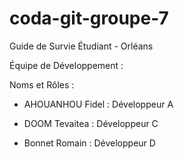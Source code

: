 # coda-git-groupe-7
Guide de Survie Étudiant - Orléans

Équipe de Développement :

Noms et Rôles :

- AHOUANHOU Fidel : Développeur A

- DOOM Tevaitea : Développeur C

- Bonnet Romain : Développeur D


